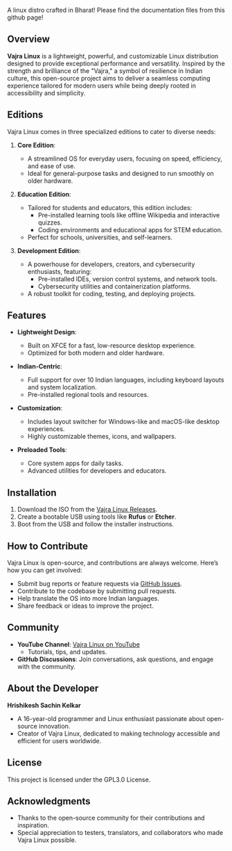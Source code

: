 A linux distro crafted in Bharat!
Please find the documentation files from this github page!
## Overview
**Vajra Linux** is a lightweight, powerful, and customizable Linux distribution designed to provide exceptional performance and versatility. Inspired by the strength and brilliance of the "Vajra," a symbol of resilience in Indian culture, this open-source project aims to deliver a seamless computing experience tailored for modern users while being deeply rooted in accessibility and simplicity.

## Editions
Vajra Linux comes in three specialized editions to cater to diverse needs:

1. **Core Edition**:
   - A streamlined OS for everyday users, focusing on speed, efficiency, and ease of use.
   - Ideal for general-purpose tasks and designed to run smoothly on older hardware.

2. **Education Edition**:
   - Tailored for students and educators, this edition includes:
     - Pre-installed learning tools like offline Wikipedia and interactive quizzes.
     - Coding environments and educational apps for STEM education.
   - Perfect for schools, universities, and self-learners.

3. **Development Edition**:
   - A powerhouse for developers, creators, and cybersecurity enthusiasts, featuring:
     - Pre-installed IDEs, version control systems, and network tools.
     - Cybersecurity utilities and containerization platforms.
   - A robust toolkit for coding, testing, and deploying projects.

## Features
- **Lightweight Design**:
  - Built on XFCE for a fast, low-resource desktop experience.
  - Optimized for both modern and older hardware.

- **Indian-Centric**:
  - Full support for over 10 Indian languages, including keyboard layouts and system localization.
  - Pre-installed regional tools and resources.

- **Customization**:
  - Includes layout switcher for Windows-like and macOS-like desktop experiences.
  - Highly customizable themes, icons, and wallpapers.

- **Preloaded Tools**:
  - Core system apps for daily tasks.
  - Advanced utilities for developers and educators.

## Installation
1. Download the ISO from the [Vajra Linux Releases](https://github.com/TypeHrishi/vajra-linux/releases).
2. Create a bootable USB using tools like **Rufus** or **Etcher**.
3. Boot from the USB and follow the installer instructions.

## How to Contribute
Vajra Linux is open-source, and contributions are always welcome. Here’s how you can get involved:
- Submit bug reports or feature requests via [GitHub Issues](https://github.com/TypeHrishi/vajra-linux/issues).
- Contribute to the codebase by submitting pull requests.
- Help translate the OS into more Indian languages.
- Share feedback or ideas to improve the project.

## Community
- **YouTube Channel**: [Vajra Linux on YouTube](https://www.youtube.com/@VajraLinux)
  - Tutorials, tips, and updates.
- **GitHub Discussions**: Join conversations, ask questions, and engage with the community.

## About the Developer
**Hrishikesh Sachin Kelkar**
- A 16-year-old programmer and Linux enthusiast passionate about open-source innovation.
- Creator of Vajra Linux, dedicated to making technology accessible and efficient for users worldwide.

## License
This project is licensed under the GPL3.0 License.

## Acknowledgments
- Thanks to the open-source community for their contributions and inspiration.
- Special appreciation to testers, translators, and collaborators who made Vajra Linux possible.
